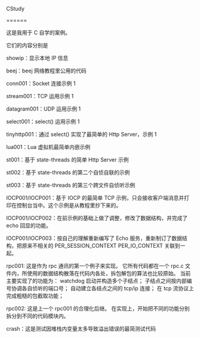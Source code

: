 CStudy

======

这是我用于 C 自学的案例。

它们的内容分别是

showip：显示本地 IP 信息

beej：beej 网络教程里公用的代码

conn001：Socket 连接示例 1

stream001：TCP 运用示例 1

datagram001：UDP 运用示例 1

select001：select() 运用示例 1

tinyhttp001：通过 select() 实现了最简单的 Http Server，示例 1

lua001：Lua 虚拟机最简单内嵌示例

st001：基于 state-threads 的简单 Http Server 示例

st002：基于 state-threads 的第二个自侦自联的示例

st003：基于 state-threads 的第三个跨文件自侦听示例

IOCP001/IOCP001：基于 IOCP 的最简单 TCP 示例，只会接收客户端消息并打印在控制台当中。这个示例是从教程里抄下来的。

IOCP001/IOCP002：在前示例的基础上做了调整，修改了数据结构，并完成了 echo 回显的功能。

IOCP001/IOCP003：按自己的理解重新编写了 Echo 服务，重新制订了数据结构，把原来不相关的 PER_SESSION_CONTEXT PER_IO_CONTEXT 关联到一起。

rpc001: 这是作为 rpc 通讯的第一个例子来实现。
它所有代码都在一个 rpc.c 文件内，所使用的数据结构散落在代码内各处，拆包解包的算法也比较原始。
当前主要实现了的功能为：
watchdog 启动并构造多个子结点；
子结点之间按内部编号协调各自侦听的端口号；
自动建立各结点之间的 tcp/ip 连接；
在 tcp 流协议上完成粗糙的包截取功能；

rpc002: 这是上一个 rpc001 的合理化后继。
在实现上，开始把不同的功能分别拆分到不同的代码模块内。

crash：这是测试因堆栈内变量太多导致溢出错误的最简测试代码
